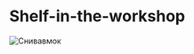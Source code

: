 # Shelf-in-the-workshop
![Снивавмок](https://user-images.githubusercontent.com/74230330/101245726-76181f80-3717-11eb-9e98-17cfafc0e0b6.JPG)
